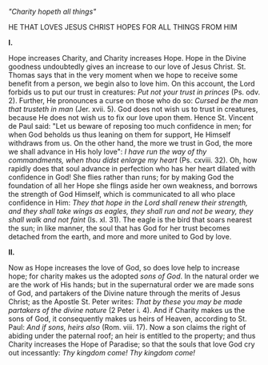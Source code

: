 
*\"Charity hopeth all things\"*

HE THAT LOVES JESUS CHRIST HOPES FOR ALL THINGS FROM HIM

**I\.**

Hope increases Charity, and Charity increases Hope. Hope in the Divine goodness undoubtedly gives an increase to our love of Jesus Christ. St. Thomas says that in the very moment when we hope to receive some benefit from a person, we begin also to love him. On this account, the Lord forbids us to put our trust in creatures: *Put not your trust in princes* (Ps. odv. 2). Further, He pronounces a curse on those who do so: *Cursed be the man that trusteth in man* (Jer. xvii. 5). God does not wish us to trust in creatures, because He does not wish us to fix our love upon them. Hence St. Vincent de Paul said: \"Let us beware of reposing too much confidence in men; for when God beholds us thus leaning on them for support, He Himself withdraws from us. On the other hand, the more we trust in God, the more we shall advance in His holy love\": *I have run the way of thy commandments, when thou didst enlarge my heart* (Ps. cxviii. 32). Oh, how rapidly does that soul advance in perfection who has her heart dilated with confidence in God! She flies rather than runs; for by making God the foundation of all her Hope she flings aside her own weakness, and borrows the strength of God Himself, which is communicated to all who place confidence in Him: *They that hope in the Lord shall renew their strength, and they shall take wings as eagles, they shall run and not be weary, they shall walk and not faint* (Is. xl. 31). The eagle is the bird that soars nearest the sun; in like manner, the soul that has God for her trust becomes detached from the earth, and more and more united to God by love.

**II\.**

Now as Hope increases the love of God, so does love help to increase hope; for charity makes us the adopted *sons of God*. In the natural order we are the work of His hands; but in the supernatural order we are made sons of God, and partakers of the Divine nature through the merits of Jesus Christ; as the Apostle St. Peter writes: *That by these you may be made partakers of the divine nature* (2 Peter i. 4). And if Charity makes us the sons of God, it consequently makes us heirs of Heaven, according to St. Paul: *And if sons, heirs also* (Rom. viii. 17). Now a son claims the right of abiding under the paternal roof; an heir is entitled to the property; and thus Charity increases the Hope of Paradise; so that the souls that love God cry out incessantly: *Thy kingdom come! Thy kingdom come!*


